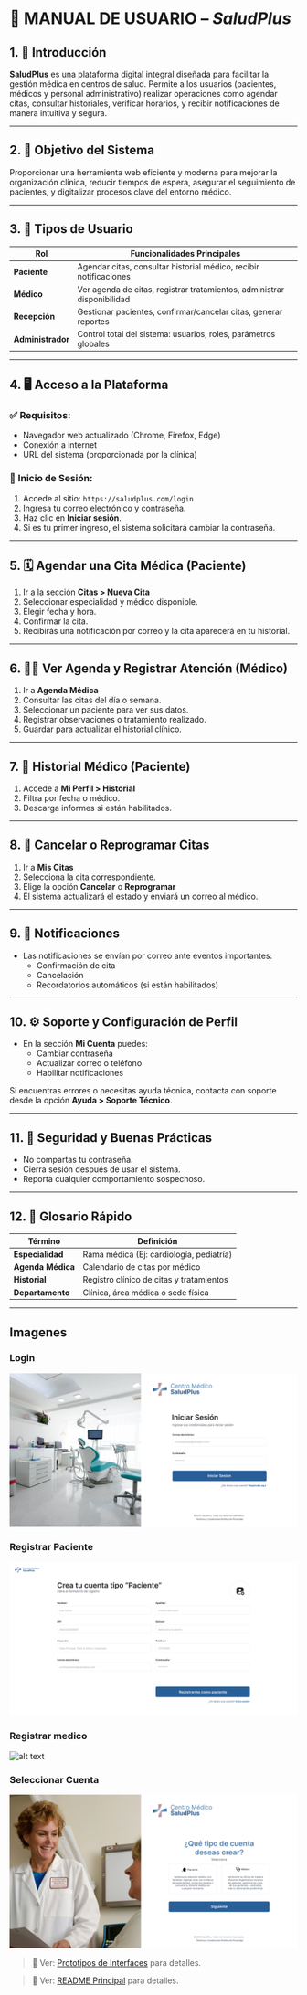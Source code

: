 # 📘 MANUAL DE USUARIO – _SaludPlus_

## 1. 🧾 Introducción

**SaludPlus** es una plataforma digital integral diseñada para facilitar la gestión médica en centros de salud. Permite a los usuarios (pacientes, médicos y personal administrativo) realizar operaciones como agendar citas, consultar historiales, verificar horarios, y recibir notificaciones de manera intuitiva y segura.

---

## 2. 🎯 Objetivo del Sistema

Proporcionar una herramienta web eficiente y moderna para mejorar la organización clínica, reducir tiempos de espera, asegurar el seguimiento de pacientes, y digitalizar procesos clave del entorno médico.

---

## 3. 🧍 Tipos de Usuario

| Rol               | Funcionalidades Principales                                             |
| ----------------- | ----------------------------------------------------------------------- |
| **Paciente**      | Agendar citas, consultar historial médico, recibir notificaciones       |
| **Médico**        | Ver agenda de citas, registrar tratamientos, administrar disponibilidad |
| **Recepción**     | Gestionar pacientes, confirmar/cancelar citas, generar reportes         |
| **Administrador** | Control total del sistema: usuarios, roles, parámetros globales         |

---

## 4. 🖥️ Acceso a la Plataforma

### ✅ Requisitos:

- Navegador web actualizado (Chrome, Firefox, Edge)
- Conexión a internet
- URL del sistema (proporcionada por la clínica)

### 🔐 Inicio de Sesión:

1. Accede al sitio: `https://saludplus.com/login`
2. Ingresa tu correo electrónico y contraseña.
3. Haz clic en **Iniciar sesión**.
4. Si es tu primer ingreso, el sistema solicitará cambiar la contraseña.

---

## 5. 🗓️ Agendar una Cita Médica (Paciente)

1. Ir a la sección **Citas > Nueva Cita**
2. Seleccionar especialidad y médico disponible.
3. Elegir fecha y hora.
4. Confirmar la cita.
5. Recibirás una notificación por correo y la cita aparecerá en tu historial.

---

## 6. 👨‍⚕️ Ver Agenda y Registrar Atención (Médico)

1. Ir a **Agenda Médica**
2. Consultar las citas del día o semana.
3. Seleccionar un paciente para ver sus datos.
4. Registrar observaciones o tratamiento realizado.
5. Guardar para actualizar el historial clínico.

---

## 7. 🧾 Historial Médico (Paciente)

1. Accede a **Mi Perfil > Historial**
2. Filtra por fecha o médico.
3. Descarga informes si están habilitados.

---

## 8. 🔄 Cancelar o Reprogramar Citas

1. Ir a **Mis Citas**
2. Selecciona la cita correspondiente.
3. Elige la opción **Cancelar** o **Reprogramar**
4. El sistema actualizará el estado y enviará un correo al médico.

---

## 9. 🔔 Notificaciones

- Las notificaciones se envían por correo ante eventos importantes:
  - Confirmación de cita
  - Cancelación
  - Recordatorios automáticos (si están habilitados)

---

## 10. ⚙️ Soporte y Configuración de Perfil

- En la sección **Mi Cuenta** puedes:
  - Cambiar contraseña
  - Actualizar correo o teléfono
  - Habilitar notificaciones

Si encuentras errores o necesitas ayuda técnica, contacta con soporte desde la opción **Ayuda > Soporte Técnico**.

---

## 11. 🔐 Seguridad y Buenas Prácticas

- No compartas tu contraseña.
- Cierra sesión después de usar el sistema.
- Reporta cualquier comportamiento sospechoso.

---

## 12. 🧩 Glosario Rápido

| Término           | Definición                               |
| ----------------- | ---------------------------------------- |
| **Especialidad**  | Rama médica (Ej: cardiología, pediatría) |
| **Agenda Médica** | Calendario de citas por médico           |
| **Historial**     | Registro clínico de citas y tratamientos |
| **Departamento**  | Clínica, área médica o sede física       |

---

## Imagenes

### Login

![alt text](../interfaces/img/Auth/Login.png)

### Registrar Paciente

![alt text](image.png)

### Registrar medico

![alt text](<../interfaces/img/Auth/Registro médico.png>)

### Seleccionar Cuenta

![alt text](<../interfaces/img/Auth/Seleccionar tipo cuenta.png>)

> 📌 Ver: [Prototipos de Interfaces](../interfaces/prototipos.md) para detalles.

> 📌 Ver: [README Principal](../../README.md) para detalles.
